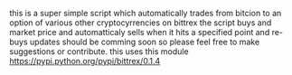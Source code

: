 this is a super simple script which automatically trades from bitcion to an option of various other cryptocyrrencies on bittrex
the script buys and market price and automatticaly sells when it hits a specified point and re-buys updates should be comming soon so please feel free to make suggestions or contribute. this uses this module 
https://pypi.python.org/pypi/bittrex/0.1.4
